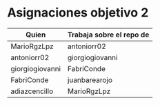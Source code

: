 # Asignaciones objetivo 2

| Quien           | Trabaja sobre el repo de |
|-----------------|--------------------------|
| MarioRgzLpz     | antoniorr02              |
| antoniorr02     | giorgiogiovanni          |
| giorgiogiovanni | FabriConde               |
| FabriConde      | juanbarearojo            |
| adiazcencillo  | MarioRgzLpz               |                        
